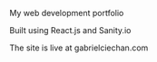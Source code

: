 My web development portfolio

Built using React.js and Sanity.io

The site is live at gabrielciechan.com
